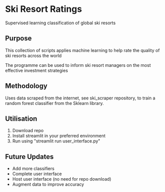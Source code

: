 # Ski Resort Ratings
Supervised learning classification of global ski resorts

## Purpose
This collection of scripts applies machine learning to help rate the 
quality of ski resorts across the world

The programme can be used to inform ski resort managers on the most 
effective investment strategies

## Methodology
Uses data scraped from the internet, see ski_scraper repository, to train
a random forest classifier from the Sklearn library.

## Utilisation
1. Download repo
2. Install streamlit in your preferred environment
3. Run using "streamlit run user_interface.py"

## Future Updates
* Add more classifiers
* Complete user interface
* Host user interface (no need for repo download)
* Augment data to improve accuracy